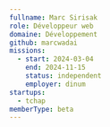 ```yaml
---
fullname: Marc Sirisak
role: Développeur web
domaine: Développement
github: marcwadai
missions:
  - start: 2024-03-04
    end: 2024-11-15
    status: independent
    employer: dinum
startups:
  - tchap
memberType: beta
---
```

